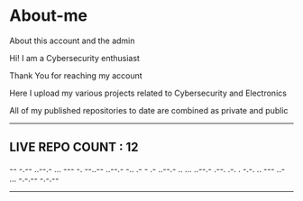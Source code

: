 # About-me
About this account and the admin

Hi! I am a Cybersecurity enthusiast

Thank You for reaching my account

Here I upload my various projects related to Cybersecurity and Electronics

All of my published repositories to date are combined as private and public

---
## LIVE REPO COUNT : 12

-- -.-- ..--.- ... --- -. --..-- ..--.- -.. .- - .- ..--.- .. ... ..--.- .--. .-. . -.-. .. --- ..- ... -.-.-- -.-.--

---
